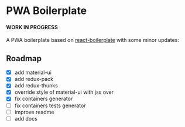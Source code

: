 # PWA Boilerplate

#### WORK IN PROGRESS

A PWA boilerplate based on [react-boilerplate] with some minor updates:

[react-boilerplate]: https://www.reactboilerplate.com/

## Roadmap

- [x] add material-ui
- [x] add redux-pack
- [x] add redux-thunks
- [x] override style of material-ui with jss over
- [x] fix containers generator
- [ ] fix containers tests generator
- [ ] improve readme
- [ ] add docs

